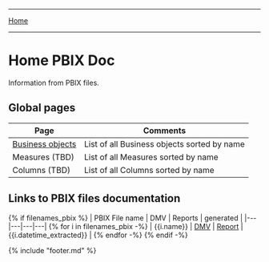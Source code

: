 ----

[Home](../index.md) 

----

# Home PBIX Doc

Information from PBIX files.

## Global pages 
| Page | Comments | 
|---|---|
| [Business objects](./bas.md) | List of all Business objects sorted by name |
| Measures (TBD) | List of all Measures sorted by name |
| Columns (TBD)| List of all Columns sorted by name |

## Links to PBIX files documentation
{% if filenames_pbix %}
| PBIX File name | DMV | Reports  | generated | 
|---|---|---|---|
{% for i  in filenames_pbix -%}
| {{i.name}} | [DMV](./{{urlquote(i.name_dmv)}}) |  [Report](./{{urlquote(i.name_report)}}) | {{i.datetime_extracted}} |
{% endfor -%}
{% endif -%}

{% include "footer.md" %}
